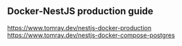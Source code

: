 ## Docker-NestJS production guide
<https://www.tomray.dev/nestjs-docker-production>
<https://www.tomray.dev/nestjs-docker-compose-postgres>
